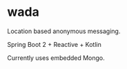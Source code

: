 # wada
Location based anonymous messaging.

Spring Boot 2 + Reactive + Kotlin

Currently uses embedded Mongo.
